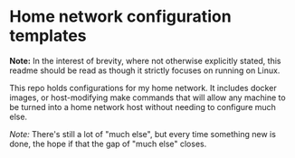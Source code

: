 # Home network configuration templates

**Note:** In the interest of brevity, where not otherwise explicitly stated, this readme should be read as though it strictly focuses on running on Linux.

This repo holds configurations for my home network.
It includes docker images, or host-modifying make commands that will allow any machine to be turned into a home network host without needing to configure much else.

*Note:* There's still a lot of "much else", but every time something new is done, the hope if that the gap of "much else" closes.
